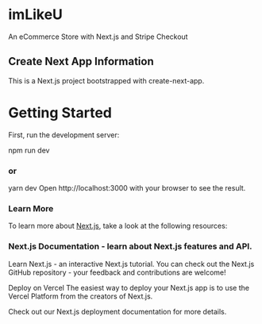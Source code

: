 # imLikeU
An eCommerce Store with Next.js and Stripe Checkout

## Create Next App Information
This is a Next.js project bootstrapped with create-next-app.

# Getting Started
First, run the development server:

npm run dev
### or
yarn dev
Open http://localhost:3000 with your browser to see the result.

### Learn More
To learn more about [Next.js](https://nextjs.org/docs), take a look at the following resources:

### Next.js Documentation - learn about Next.js features and API.
Learn Next.js - an interactive Next.js tutorial.
You can check out the Next.js GitHub repository - your feedback and contributions are welcome!

Deploy on Vercel
The easiest way to deploy your Next.js app is to use the Vercel Platform from the creators of Next.js.

Check out our Next.js deployment documentation for more details.


